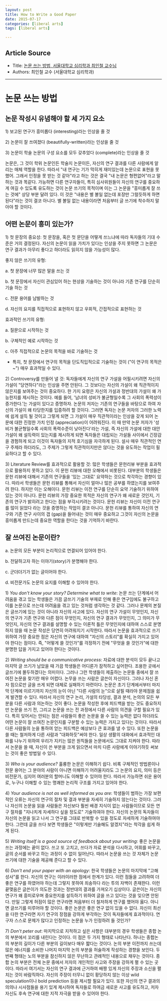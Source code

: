```yaml
---
layout: post
title: How to Write a Good Paper
date: 2015-07-17
categories: [liberal arts]
tags: [liberal arts]

---
```



## Article Source
* Title: [논문 쓰는 방법, 서울대학교 심리학과 최인철 교수님](http://msdong.tistory.com/m/post/82)
* Authors: 최인철 교수 (서울대학교 심리학과)


-------

# 논문 쓰는 방법

## 논문 작성시 유념해야 할 세 가지 요소



​1) 보고된 연구가 흥미롭다 (interesting)라는 인상을 줄 것

​2) 논문이 잘 쓰여졌다 (beautifully-written)라는 인상을 줄 것

​3) 논문이 학술 논문의 구성 요소를 모두 갖추었다 (complete)라는 인상을
줄 것



논문은, 그 것이 학위 논문인든 학술지 논문이든, 자신의 연구 결과를 다른
사람에게 알리는 매체 역할을 한다. 따라서 "내 연구는 기가 막히게
재미있는데 논문으로 표현을 못했어. 그래서 인정을 못 받는 것 같아"라고
하는 것은 결국 "내 논문은 형편없어"라고 말하는 것과 똑같다. 가능하면
다른 연구자들이, 특히 심사위원들이 자신의 연구를 중요하게 여길 수
있도록 유도하는 것이 논문 쓰기의 목적이며 이는 그 논문을 "흥미롭게 잘
쓰는 것에" 상당 부분 달려 있다. 이 것은 "내용은 별 볼일 없는데 포장만
그럴듯하게 하면 된다"라는 것이 결코 아니다. 별 볼일 없는 내용이라면
처음부터 글 쓰기에 착수하지 말아야 할 것이다.



## 어떤 논문이 흥미 있는가?



​1) 첫 문장의 중요성: 첫 문장을, 혹은 첫 문단을 어떻게 쓰느냐에 따라
독자들의 기대 수준은 거의 결정된다. 자신의 논문이 읽을 가치가 있다는
인상을 주지 못하면 그 논문은 연구 결과가 아무리 좋다고 하더라도 읽히지
않을 가능성이 많다.



좋지 않은 쓰기의 유형:

​a. 첫 문장에 너무 많은 말을 쓰는 것

​b. 첫 문장에서 자신이 관심있어 하는 현상을 기술하는 것이 아니라 기존
연구를 단순히 기술 하는 것

​c. 전문 용어를 남발하는 것

​d. 자신의 요지를 직접적으로 표현하지 않고 우회적, 간접적으로 표현하는
것



효과적인 쓰기의 유형:

​a. 질문으로 시작하는 것

​b. 구체적인 예로 시작하는 것

​c. 아주 직접적으로 논문의 목적을 바로 기술하는 것

- 특히, 첫 문장에서 연구의 목적을 단도직입적으로 기술하는 것이 ("이
연구의 목적은~") 매우 효과적일 수 있다.



​2) Controversy를 만들어 낼 것: 독자들에게 자신의 연구 가설을
어필시키려면 자신의 가설이 "당연하다"라는 인상을 주면 안된다. 그
것보다는 자신의 가설이 왜 직관적이지 않은지를 보여주는 것이 중요하다. 한
가지 요령은 자신의 가설과 정반대의 가설이 왜 가능한지를 제시하는 것이다.
예를 들어, '남녀의 성비가 불균형일수록 그 사회의 폭력성이 증가한다.'는
가설이 있다고 증명하자. 논문의 저자는 기존의 연구들을 바탕으로 하여
자신의 가설이 왜 타당한지를 입증하려 할 것이다. 그러면 독자는 논문
저자의 그러한 노력에 쉽게 설득 될 것이고 그렇게 되면 그 가설이 매우
직관적이라는 인상을 갖게 되어 논문에 대한 진정한 가치 인정
(appreciation)이 어려워진다. 이 때 만약 논문 저자가 '성비가 불균형일수록
사회의 폭력수준이 낮아진다'라는 가설, 즉 자신의 가설에 대한 대안 가설이
왜 설득력이 있는지를 제시하게 되면 독자들은 대립되는 가설들 사이에서
긴장감을 경험하게 되고 이것이 독자들의 지적 호기심을 자극하게 된다. 설사
매우 직관적인 연구 주제라 하더라도, 그 주제가 그렇게 직관적이지만은
않다는 것을 유도하는 작업이 필요하다고 할 수 있다.



​3) Literature Review를 효과적으로 활용할 것: 많은 학생들은 문헌리뷰
부분을 효과적으로 활용하지 못하고 있다. 이 문헌 리뷰에 대한 오해에서
비롯된다. 대부분의 학생들은 문헌 리뷰에 대해서 기존의 연구들을 '있는
그대로' 요약하는 것으로 착각하는 경향이 있다. 따라서 학생들은 문헌
리뷰를 통해서 자신이 얼마나 많은 공부를 하였는지를 보여주려 한다. 하지만
이는 오해이다. 문헌 리뷰는 이전 연구를 단순히 요약 기술하기 위하여 있는
것이 아니다. 문헌 리뷰의 가장 중요한 목적은 자신의 연구가 왜 새로운
것인지, 기존의 연구가 밝히려고 한다는 점을 부각시키려는 것이다. 문헌
리뷰는 자신이 이전 연구를 많이 읽었다 라는 것을 증명하는 작업이 결코
아니다. 문헌 리뷰를 통하여 자신의 연구와 기존 연구 사이의 갭 (gap)을
들어내는 것이 매우 중요하고 그것이 자신의 논문을 흥미롭게 만드는데
중요한 역할을 한다는 것을 기억하기 바란다.



## 잘 쓰여진 논문이란?



​a. 논문의 모든 부분이 논리적으로 연결되어 있어야 한다.

​b. 전달하고자 하는 이야기(story)가 분명해야 한다.

​c. 군더더기가 없는 글이어야 한다.

​d. 비전문가도 논문의 요지를 이해할 수 있어야 한다.



​1) *You don't know your story? Determine what to write*: 논문 쓰는
단계에서 어려움을 겪고 있는 학생들은 가끔 글쓰기 기술의 부재로 인해 좋은
연구임에도 불구하고 이를 논문으로 쓰는데 어려움을 겪고 있는 것처럼
생각하는 것 같다. 그러나 문제의 본질은 글쓰기에 있는 것이 아니라 자신의
사고에 있다. 자신의 연구 가설이 무엇인지, 자신의 연구가 기존 연구와 다른
점이 무엇인지, 자신의 연구 결과가 무엇인지, 그 의미가 무엇인지, 자신의
연구 결과를 설명할 수 있는 이론적 틀은 무엇인지에 대하여 스스로 분명하지
않을 때 논문 작성은 당연히 어려워지기 시작한다. 따라서 논문을 효과적으로
쓰기 위하여 가장 중요한 점은 자신의 연구에 대하여 "자신의 스토리"를
확실히 가지고 있어야 한다는 점이다. 즉, "어떻게 쓸 것인가"를 걱정하기
전에 "무엇을 쓸 것인가"에 대한 분명한 답을 가지고 있어야 한다는 것이다.



​2) *Writing should be a communicative process*: 자료에 대한 분석이 모두
끝나고 마지막 글 쓰기가 남았을 때 가끔 학생들은 어디론가 잠적하고
싶어한다. 조용한 곳에서 글쓰기에 몰두하겠다는 의미이다. 그러나 그런
학생들이 제출하는 논문들 중에서 잘 쓰여진 논문을 찾기란 매우 어렵다.
논무을 쓰는 사람은 글쓴이 자신이다. 그러나 자신 혼자 힘으로만 글을 쓰게
되면 대체로 실패하기 마련이다. 논문은 초기 단계에서부터 마지막 단계에
이르기까지 자신의 눈이 아닌 "다른 사람의 눈"으로 살필 때라야 문제점을
쉽게 발견할 수 있다. 따라서 자신의 연구 논리, 가설의 타당성, 결과 분석,
논의의 모든 부분을 다른 사람과 의논하는 것이 좋다. 논문을 작성한 후에
피드백을 받는 것도 중요하지만 논문을 쓰기 전, 그리고 논문을 쓰는 전
과정에서 다른 사람의 의견을 구할 필요가 있다. 특히 잊어서는 안되는 점은
사람들이 좋은 논문을 쓸 수 있는 능력은 없다 하더라도 어떤 논문이 잘
쓰여진 논문인지를 구분할 수 있는 능력은 가지고 있다는 것이다. 따라서
다른 사람들의 눈을 통하여 얻는 피드백은 예상보다 큰 효과를 낼 수 있다.
또한 논문을 쓸 때는 철저하게 다른 사람과 "대화하듯"써야 한다. 일상
생활의 대화에서 효과적인 대화를 나누기 위하여 우리가 지키는 많은
원칙들을 논문에서도 그대로 지켜야 한다. 따라서 논문을 쓸 때, 자신이 쓴
부분을 크게 읽으면서 마치 다른 사람에게 이야기하듯 써보는 것이 좋은
방법일 수 있다.



​3) *Who is your audience?* 훌륭한 논문은 이해하기 쉽다. 비록 구체적인
방법론이나 전문 용어는 그 분야의 사람이 아니면 이해하기 어려울지라도 그
논문의 요지, 의미 등은 비전문가, 심지어 여러분의 할머니도 이해할 수
있어야 한다. 따라서 가능하면 쉬운 용어로, 누구나 이해할 수 있는 명쾌한
논리적 구조를 가지고 있어야 한다.



​4) *Your audience is not as well informed as you are*: 학생들이 범하는
가장 보편적인 오류는 자신의 연구의 절차 및 결과 부분을 자세히 기술하지
않는다는 것이다. 그러나 자신의 논문을 읽을 사람들은 자신보다 훨씬 배경
지식이 없는 사람들이므로 모든 연구 절차를 "지나치게 자세하다 싶을
정도로" 기술하여야 한다. 자신의 논문의 독자들이 자신의 논문을 읽고 나서
그 연구를 그대로 반복할 수 있을 정도로 자세하게 기술하여야 한다. 그런데
글을 쓰다 보면 학생들은 "이렇게만 기술해도 알겠지"라는 착각을 쉽게 하게
된다.



​5) *Writing itself is a good source of feedback about your writing*: 좋은
논문을 쓰는 과정에는 끝이 없다. 쓰고 또 고치고, 쓰다가 자료 분석을
다시하고, 어휘를 바꾸고, 글의 순서를 바꾸고 하는 과정이 수 없이
일어난다. 따라서 논문을 쓰는 것 자체가 논문 쓰기에 대한 기술을 제공해
준다고 할 수 있다.



​6) *Don't end your paper with an apology*: 한국 학생들은 논문의 마지막에
"고해성사"를 한다. 자신의 연구는 이러이러한 점에서 한계가 있다. 이런
점들을 고려하여 더 좋은 연구를 하였어야 하는데 그렇지 못하여 죄송하다
라는 투의 자백이 존재한다. 이런 끝맺음은 글쓴이가 의도한 것과는 정반대의
결과를 가져오기 십상이다. 글쓴이는 자신의 연구가 왜 흥미로우며
중요한지를 설득하기 위하여 글을 쓰고 있다는 것을 잊으면 안된다. 만일
그렇게 허점이 많은 연구라면 처음부터 더 철저하게 연구를 했어야 옳다.
아니면 글쓰기를 미루어야 할 것이다. 좋은 논문은 좋은 연구 없이 있을 수
없다. 자신이 최선을 다한 연구라면 자기 연구의 장점을 강하게 부각하는
것이 독자들에게 효과적이다. 연구자 스스로 문제가 많다고 인정하는 논문을
누가 인정하려 들 것인가?



​7) *Don't peter out*: 마지막으로 지적하고 싶은 사항은 대부분의 경우
학생들은 종합 논의 부분에서 꼬리를 내린다는 것이다. 이 점은 두 가지
형태로 나타난다. 하나는 종합논의 부분의 길이가 다른 부분의 길이보다 매우
짧다는 것이다. 논의 부분 이전까지 쓰는데 많은 에너지를 소비한 나머지
마지막 논의 부분을 허술하게 작성하는 경향을 보인다. 두 번째 형태는 노의
부분을 참신하지 않은 무난하고 관례적인 내용으로 채우는 것이다. 종합 논의
부분은 전체 논문 중에서 저자의 개인적인 사고와 주장을 강하게 펼 수 있는
곳이다. 따라서 여기서는 자신의 연구 결과에 근거하여 배짱 있게 자신의
주장과 소신을 펼치는 것이 바람직하다. 자신의 주장이 터무니 없이 황당하지
않는 이상 wild speculation이나 bold prediction 등을 제시할 필요가 있다.
또한 자신의 연구 결과의 의의나 시사점들을 용기 있게 제시하여 독자들로
하여금 새로운 사고를 유도하고, 저자 자신도 후속 연구에 대한 지적 자극을
받을 수 있어야 한다.